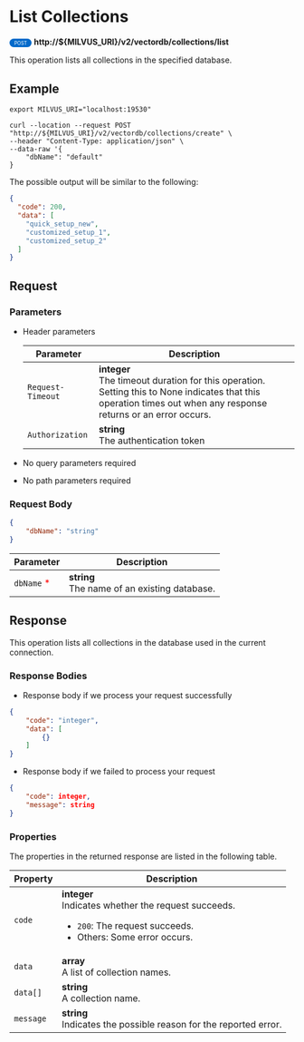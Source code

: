 # List Collections

<div>
    <div style="display: inline-block; background: #026aca; font-size: 0.6em; border-radius: 10px; color: #ffffff; padding: 0.3em 1em;">
        <span>POST</span>
    </div>
    <span style="font-weight: bold;">  http://${MILVUS_URI}/v2/vectordb/collections/list</span>
</div>

This operation lists all collections in the specified database.

## Example

```shell
export MILVUS_URI="localhost:19530"

curl --location --request POST "http://${MILVUS_URI}/v2/vectordb/collections/create" \
--header "Content-Type: application/json" \
--data-raw '{
    "dbName": "default"
}
```

The possible output will be similar to the following:

```json
{
  "code": 200,
  "data": [
    "quick_setup_new",
    "customized_setup_1",
    "customized_setup_2"
  ]
}
```



## Request

### Parameters

- Header parameters

    | Parameter        | Description                                                                               |
    |------------------|-------------------------------------------------------------------------------------------|
    | `Request-Timeout`  | **integer**<br/>The timeout duration for this operation. Setting this to None indicates that this operation times out when any response returns or an error occurs.<br/>|
    | `Authorization`  | **string**<br/>The authentication token|

- No query parameters required

- No path parameters required

### Request Body

```json
{
    "dbName": "string"
}
```

| Parameter        | Description                                                                               |
|------------------|-------------------------------------------------------------------------------------------|
| `dbName` <span style="color:red">*</span> | __string__<br/>The name of an existing database.  |

## Response

This operation lists all collections in the database used in the current connection.

### Response Bodies

- Response body if we process your request successfully

```json
{
    "code": "integer",
    "data": [
        {}
    ]
}
```

- Response body if we failed to process your request

```json
{
    "code": integer,
    "message": string
}
```

### Properties

The properties in the returned response are listed in the following table.

| Property | Description                                                                                                                                 |
|----------|---------------------------------------------------------------------------------------------------------------------------------------------|
| `code`   | __integer__<br/>Indicates whether the request succeeds.<br/><ul><li>`200`: The request succeeds.</li><li>Others: Some error occurs.</li></ul> |
| `data` | __array__<br/>A list of collection names. |
| `data[]`  | __string__<br/>A collection name.  |
| `message`  | __string__<br/>Indicates the possible reason for the reported error. |
